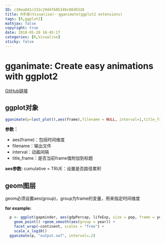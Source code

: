 ```yaml
---
ID: c38ea0d1c332c29d4fb05349c08d9320
title: R手册(Visualise)--gganimate(ggplot2 extensions)
tags: [R,ggplot2]
mathjax: false
copyright: true
date: 2018-05-28 16:45:17
categories: [R,Visualise]
sticky: false
---
```


# gganimate: Create easy animations with ggplot2

[GitHub链接](https://github.com/dgrtwo/gganimate)

## ggplot对象

```R
gganimate(p=last_plot(),aes(frame),filename = NULL, interval=1,title_frame = TRUE )
```

**参数：**

- aes(frame)：包括时间维度
- filename：输出文件
- interval：动画间隔
- title_frame：是否当前frame值附加到标题

**aes参数:**
cumulative = TRUE：设置是否路径累积

## geom图层

geom必须设置aes(group)，group为frame的变量，用来指定时间维度

**for example:**

```R
  p <- ggplot(gapminder, aes(gdpPercap, lifeExp, size = pop, frame = year)) +
    geom_point() +geom_smooth(aes(group = year)) +
    facet_wrap(~continent, scales = "free") +
    scale_x_log10()
  gganimate(p, "output.swf", interval=.2)
```

  



